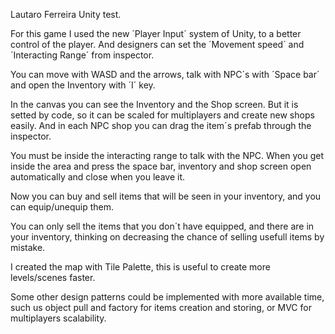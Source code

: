 Lautaro Ferreira Unity test.


For this game I used the new ´Player Input´ system of Unity, to a better control of the player. And designers can set the ´Movement speed´ and ´Interacting Range´ from inspector. 

You can move with WASD and the arrows, talk with NPC´s with ´Space bar´ and open the Inventory with ´I´ key. 

In the canvas you can see the Inventory and the Shop screen. But it is setted by code, so it can be scaled for multiplayers and create new shops easily. And in each NPC shop you can drag the item´s prefab through the inspector. 

You must be inside the interacting range to talk with the NPC. When you get inside the area and press the space bar, inventory and shop screen open automatically and close when you leave it. 

Now you can buy and sell items that will be seen in your inventory, and you can equip/unequip them. 

You can only sell the items that you don´t have equipped, and there are in your inventory, thinking on decreasing the chance of selling usefull items by mistake. 

I created the map with Tile Palette, this is useful to create more levels/scenes faster. 

Some other design patterns could be implemented with more available time, such us object pull and factory for items creation and storing, or MVC for multiplayers scalability. 
